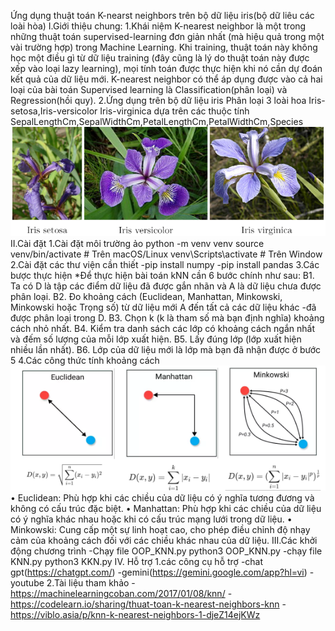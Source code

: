 Ứng dụng thuật toán K-nearst neighbors trên bộ dữ liệu iris(bộ dữ liêu các loài hòa)
I.Giới thiệu chung:
1.Khái niệm
 K-nearest neighbor là một trong những thuật toán supervised-learning đơn giản nhất (mà hiệu quả trong một vài trường hợp) trong Machine Learning. Khi training, thuật toán này không học một điều gì từ dữ liệu training (đây cũng là lý do thuật toán này được xếp vào loại lazy learning), mọi tính toán được thực hiện khi nó cần dự đoán kết quả của dữ liệu mới. K-nearest neighbor có thể áp dụng được vào cả hai loại của bài toán Supervised learning là Classification(phân loại) và Regression(hồi quy). 
2.Ứng dụng trên bộ dữ liệu iris
    Phân loại 3 loài hoa Iris-setosa,Iris-versicolor Iris-virginica dựa trên các thuộc tính SepalLengthCm,SepalWidthCm,PetalLengthCm,PetalWidthCm,Species
 ![alt text](image.png)
 II.Cài đặt
 1.Cài đặt môi trường ảo
  python -m venv venv
  source venv/bin/activate  # Trên macOS/Linux
  venv\Scripts\activate     # Trên Window
  2.Cài đặt các thư viện cần thiết
  -pip install numpy
  -pip install pandas
 3.Các bược thực hiện
 *Để thực hiện bài toán kNN cần 6 bước chính như sau:
    B1. Ta có D là tập các điểm dữ liệu đã được gắn nhãn và A là dữ liệu chưa được phân loại.
    B2. Đo khoảng cách (Euclidean, Manhattan, Minkowski, Minkowski hoặc Trọng số) từ dữ liệu mới A đến tất cả các dữ liệu khác -đã được phân loại trong D.
    B3. Chọn k (k là tham số mà bạn định nghĩa) khoảng cách nhỏ nhất.
    B4. Kiểm tra danh sách các lớp có khoảng cách ngắn nhất và đếm số lượng của mỗi lớp xuất hiện.
    B5. Lấy đúng lớp (lớp xuất hiện nhiều lần nhất).
    B6. Lớp của dữ liệu mới là lớp mà bạn đã nhận được ở bước 5
4.Các công thức tính khoảng cách
![alt text](image-1.png)
    • Euclidean: Phù hợp khi các chiều của dữ liệu có ý nghĩa tương đương và không có cấu trúc đặc biệt. 
    • Manhattan: Phù hợp khi các chiều của dữ liệu có ý nghĩa khác nhau hoặc khi có cấu trúc mạng lưới trong dữ liệu. 
    • Minkowski: Cung cấp một sự linh hoạt cao, cho phép điều chỉnh độ nhạy cảm của khoảng cách đối với các chiều khác nhau của dữ liệu.
III.Các khởi động chương trình
-Chạy file OOP_KNN.py 
python3 OOP_KNN.py
-chạy file KNN.py
python3 KKN.py
IV. Hỗ trợ
1.các công cụ hỗ trợ
-chat gpt(https://chatgpt.com/)
-gemini(https://gemini.google.com/app?hl=vi)
-youtube
2.Tài liệu tham khảo
-https://machinelearningcoban.com/2017/01/08/knn/
-https://codelearn.io/sharing/thuat-toan-k-nearest-neighbors-knn
-https://viblo.asia/p/knn-k-nearest-neighbors-1-djeZ14ejKWz